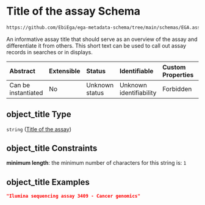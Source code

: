 # Title of the assay Schema

```txt
https://github.com/EbiEga/ega-metadata-schema/tree/main/schemas/EGA.assay.json#/properties/object_title
```

An informative assay title that should serve as an overview of the assay and differentiate it from others. This short text can be used to call out assay records in searches or in displays.

| Abstract            | Extensible | Status         | Identifiable            | Custom Properties | Additional Properties | Access Restrictions | Defined In                                                      |
| :------------------ | :--------- | :------------- | :---------------------- | :---------------- | :-------------------- | :------------------ | :-------------------------------------------------------------- |
| Can be instantiated | No         | Unknown status | Unknown identifiability | Forbidden         | Allowed               | none                | [EGA.assay.json*](../out/EGA.assay.json "open original schema") |

## object_title Type

`string` ([Title of the assay](ega-11-properties-title-of-the-assay.md))

## object_title Constraints

**minimum length**: the minimum number of characters for this string is: `1`

## object_title Examples

```json
"Ilumina sequencing assay 3409 - Cancer genomics"
```
